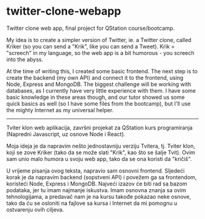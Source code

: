 # twitter-clone-webapp

Twitter clone web app, final project for QStation course/bootcamp.

My idea is to create a simpler version of Twitter, ie. a Twitter clone, called Kriker (so you can send a "Krik", like you can send a Tweet). Krik = "screech" in my language, so the web app is a bit humorous - you screech into the abyss.

At the time of writing this, I created some basic frontend. The next step is to create the backend (my own API) and connect it to the frontend, using Node, Express and MongoDB. The biggest challenge will be working with databases, as I currently have very little experience with them. I have some basic knowledge in these areas though, and our tutor showed us some quick basics as well (so I have some files from the bootcamp), but I'll use the mighty Internet as my universal helper.

---

Tviter klon web aplikacija, završni projekat za QStation kurs programiranja (Napredni Javascript, uz osnove Node i React).

Moja ideja je da napravim nešto jednostavniju verziju Tvitera, tj. Tviter klon, koji se zove Kriker (tako da se može slati "Krik", kao što se šalje Tvit). Ovim sam unio malo humora u svoju web app, tako da se ona koristi da "kričiš".

U vrijeme pisanja ovog teksta, napravio sam osnovni frontend. Sljedeći korak je da napravim backend (sopstveni API) i povežem ga sa frontendom, koristeći Node, Express i MongoDB. Najveći izazov će biti rad sa bazom podataka, jer tu imam najmanje iskustva. Imam osnovna znanja sa ovim tehnologijama, a predavač nam je na kursu takođe pokazao neke osnove, tako da ću se osloniti na fajlove sa kursa i Internet da mi pomognu u ostvarenju ovih ciljeva.
